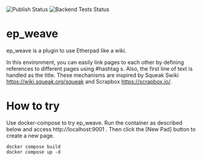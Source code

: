 ![Publish Status](https://github.com/NII-cloud-operation/ep_weave/workflows/Node.js%20Package/badge.svg) ![Backend Tests Status](https://github.com/NII-cloud-operation/ep_weave/workflows/Backend%20tests/badge.svg)

# ep_weave

ep_weave is a plugin to use Etherpad like a wiki.

In this environment, you can easily link pages to each other by defining references to different pages using #hashtag s.
Also, the first line of text is handled as the title.
These mechanisms are inspired by Squeak Swiki https://wiki.squeak.org/squeak and Scrapbox https://scrapbox.io/.

# How to try

Use docker-compose to try ep_weave. Run the container as described below and access http://localhost:9001 .
Then click the [New Pad] button to create a new page.

```
docker compose build
docker compose up -d
```


